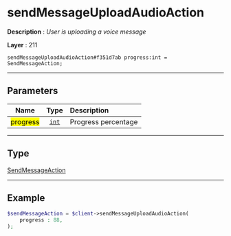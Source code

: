 # sendMessageUploadAudioAction

**Description** : *User is uploading a voice message*

**Layer** : 211

```tl
sendMessageUploadAudioAction#f351d7ab progress:int = SendMessageAction;
```

---

## Parameters

| Name | Type | Description |
| :---: | :---: | :--- |
| <mark>progress</mark> | [`int`](type/int) | Progress percentage |

---

## Type

[SendMessageAction](type/SendMessageAction)

---

## Example

```php
$sendMessageAction = $client->sendMessageUploadAudioAction(
	progress : 88,
);
```